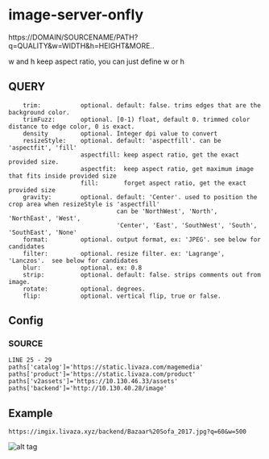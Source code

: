 # image-server-onfly

https://DOMAIN/SOURCENAME/PATH?q=QUALITY&w=WIDTH&h=HEIGHT&MORE..

w and h keep aspect ratio, you can just define w or h

## QUERY

```
    trim:           optional. default: false. trims edges that are the background color.
    trimFuzz:       optional. [0-1) float, default 0. trimmed color distance to edge color, 0 is exact.
    density         optional. Integer dpi value to convert
    resizeStyle:    optional. default: 'aspectfill'. can be 'aspectfit', 'fill'
                    aspectfill: keep aspect ratio, get the exact provided size.
                    aspectfit:  keep aspect ratio, get maximum image that fits inside provided size
                    fill:       forget aspect ratio, get the exact provided size
    gravity:        optional. default: 'Center'. used to position the crop area when resizeStyle is 'aspectfill'
                              can be 'NorthWest', 'North', 'NorthEast', 'West',
                              'Center', 'East', 'SouthWest', 'South', 'SouthEast', 'None'
    format:         optional. output format, ex: 'JPEG'. see below for candidates
    filter:         optional. resize filter. ex: 'Lagrange', 'Lanczos'.  see below for candidates
    blur:           optional. ex: 0.8
    strip:          optional. default: false. strips comments out from image.
    rotate:         optional. degrees.
    flip:           optional. vertical flip, true or false.
```

## Config
### SOURCE
```
LINE 25 - 29
paths['catalog']='https://static.livaza.com/magemedia'
paths['product']='https://static.livaza.com/product'
paths['v2assets']='https://10.130.46.33/assets'
paths['backend']='http://10.130.40.28/image'
```
## Example
```
https://imgix.livaza.xyz/backend/Bazaar%20Sofa_2017.jpg?q=60&w=500
```
![alt tag](https://imgix.livaza.xyz/backend/Bazaar%20Sofa_2017.jpg?q=60&w=500)
